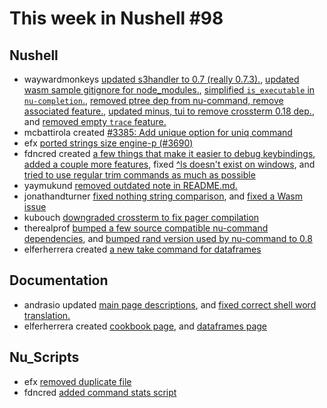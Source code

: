 # This week in Nushell #98

## Nushell

- waywardmonkeys [updated s3handler to 0.7 (really 0.7.3).](https://github.com/nushell/nushell/pull/3757), [updated wasm sample gitignore for node_modules.](https://github.com/nushell/nushell/pull/3747), [simplified `is_executable` in `nu-completion`.](https://github.com/nushell/nushell/pull/3742), [removed ptree dep from nu-command, remove associated feature.](https://github.com/nushell/nushell/pull/3741), [updated minus, tui to remove crossterm 0.18 dep.](https://github.com/nushell/nushell/pull/3739), and [removed empty `trace` feature.](https://github.com/nushell/nushell/pull/3732)
- mcbattirola created [#3385: Add unique option for uniq command](https://github.com/nushell/nushell/pull/3754)
- efx [ported strings size engine-p (#3690)](https://github.com/nushell/nushell/pull/3753)
- fdncred created [a few things that make it easier to debug keybindings](https://github.com/nushell/nushell/pull/3752), [added a couple more features](https://github.com/nushell/nushell/pull/3749), fixed [^ls doesn't exist on windows](https://github.com/nushell/nushell/pull/3745), and [tried to use regular trim commands as much as possible](https://github.com/nushell/nushell/pull/3743)
- yaymukund [removed outdated note in README.md.](https://github.com/nushell/nushell/pull/3751)
- jonathandturner [fixed nothing string comparison](https://github.com/nushell/nushell/pull/3750), and [fixed a Wasm issue](https://github.com/nushell/nushell/pull/3729)
- kubouch [downgraded crossterm to fix pager compilation](https://github.com/nushell/nushell/pull/3740)
- therealprof [bumped a few source compatible nu-command dependencies](https://github.com/nushell/nushell/pull/3724), and [bumped rand version used by nu-command to 0.8](https://github.com/nushell/nushell/pull/3723)
- elferherrera created [a new take command for dataframes](https://github.com/nushell/nushell/pull/3722)

## Documentation

- andrasio updated [main page descriptions](https://github.com/nushell/nushell.github.io/pull/158), and [fixed correct shell word translation.](https://github.com/nushell/nushell.github.io/pull/157)
- elferherrera created [cookbook page](https://github.com/nushell/nushell.github.io/pull/156), and [dataframes page](https://github.com/nushell/nushell.github.io/pull/155)

## Nu_Scripts

- efx [removed duplicate file](https://github.com/nushell/nu_scripts/pull/73)
- fdncred [added command stats script](https://github.com/nushell/nu_scripts/pull/72)
